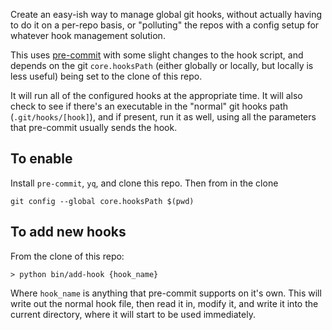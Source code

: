 Create an easy-ish way to manage global git hooks, without actually having to do it on a per-repo basis, or "polluting" the repos with a config setup for whatever hook management solution.

This uses [pre-commit](https://github.com/pre-commit/pre-commit) with some slight changes to the hook script, and depends on the git `core.hooksPath` (either globally or locally, but locally is less useful) being set to the clone of this repo.

It will run all of the configured hooks at the appropriate time.  It will also check to see if there's an executable in the "normal" git hooks path (`.git/hooks/[hook]`), and if present, run it as well, using all the parameters that pre-commit usually sends the hook.

## To enable

Install `pre-commit`, `yq`, and clone this repo.  Then from in the clone

```
git config --global core.hooksPath $(pwd)
```

## To add new hooks

From the clone of this repo:

```shell
> python bin/add-hook {hook_name}
```

Where `hook_name` is anything that pre-commit supports on it's own.  This will write out the normal hook file, then read it in, modify it, and write it into the current directory, where it will start to be used immediately.
